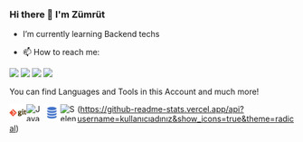 [Instagram]:https://www.instagram.com/zumrutkr/
[Linkedin]:www.linkedin.com/in/zümrüt-kazar-735007207
[Twitter]:https://twitter.com/Zumrutkzr
[Hackerrank]:https://www.hackerrank.com/zumrutkazar
[Github]:https://github.com/ZUMRUTKAZAR
### Hi there 👋 I'm Zümrüt

* I’m currently learning Backend techs



- 📫 How to reach me: 

[<img src = "https://img.shields.io/badge/Instagram-E4405F?style=for-the-badge&logo=instagram&logoColor=white" />][Instagram]
[<img src = "https://img.shields.io/badge/LinkedIn-0077B5?style=for-the-badge&logo=linkedin&logoColor=white" />][Linkedin]
[<img src = "https://img.shields.io/badge/Twitter-1DA1F2?style=for-the-badge&logo=twitter&logoColor=white" />][Twitter]
[<img src = "https://img.shields.io/badge/-Hackerrank-2EC866?style=for-the-badge&logo=HackerRank&logoColor=white" />][Hackerrank]


You can find Languages and Tools in this Account and much more!

<img align="left" alt="Git" width="30px" height="30" target =_blank src="https://raw.githubusercontent.com/github/explore/80688e429a7d4ef2fca1e82350fe8e3517d3494d/topics/git/git.png" />
<img align="left" alt="Java" width="30px" height="30" src="https://upload.wikimedia.org/wikipedia/tr/2/2e/Java_Logo.svg" />
<img align="left" alt="SQL" width="30px" height="30" src="https://raw.githubusercontent.com/github/explore/80688e429a7d4ef2fca1e82350fe8e3517d3494d/topics/sql/sql.png" />
<img align="left" alt="Selenium" width="30px" height="30" src="https://upload.wikimedia.org/wikipedia/commons/d/d5/Selenium_Logo.png" />

(https://github-readme-stats.vercel.app/api?username=kullanıcıadınız&show_icons=true&theme=radical)
